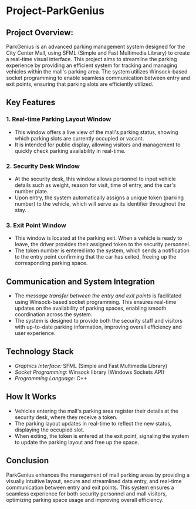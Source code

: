 # Project-ParkGenius

## Project Overview:

ParkGenius is an advanced parking management system designed for the City Center Mall, using SFML (Simple and Fast Multimedia Library) to create a real-time visual interface. This project aims to streamline the parking experience by providing an efficient system for tracking and managing vehicles within the mall's parking area. The system utilizes Winsock-based socket programming to enable seamless communication between entry and exit points, ensuring that parking slots are efficiently utilized.

## Key Features

### 1. Real-time Parking Layout Window
- This window offers a live view of the mall's parking status, showing which parking slots are currently occupied or vacant.
- It is intended for public display, allowing visitors and management to quickly check parking availability in real-time.

### 2. Security Desk Window
- At the security desk, this window allows personnel to input vehicle details such as weight, reason for visit, time of entry, and the car's number plate.
- Upon entry, the system automatically assigns a unique token (parking number) to the vehicle, which will serve as its identifier throughout the stay.

### 3. Exit Point Window
- This window is located at the parking exit. When a vehicle is ready to leave, the driver provides their assigned token to the security personnel.
- The token number is entered into the system, which sends a notification to the entry point confirming that the car has exited, freeing up the corresponding parking space.

## Communication and System Integration

- The *message transfer between the entry and exit points* is facilitated using Winsock-based socket programming. This ensures real-time updates on the availability of parking spaces, enabling smooth coordination across the system.
- The system is designed to provide both the security staff and visitors with up-to-date parking information, improving overall efficiency and user experience.

## Technology Stack

- *Graphics Interface:* SFML (Simple and Fast Multimedia Library)
- *Socket Programming:* Winsock library (Windows Sockets API)
- *Programming Language:* C++

## How It Works

- Vehicles entering the mall's parking area register their details at the security desk, where they receive a token.
- The parking layout updates in real-time to reflect the new status, displaying the occupied slot.
- When exiting, the token is entered at the exit point, signaling the system to update the parking layout and free up the space.

## Conclusion

ParkGenius enhances the management of mall parking areas by providing a visually intuitive layout, secure and streamlined data entry, and real-time communication between entry and exit points. This system ensures a seamless experience for both security personnel and mall visitors, optimizing parking space usage and improving overall efficiency.
